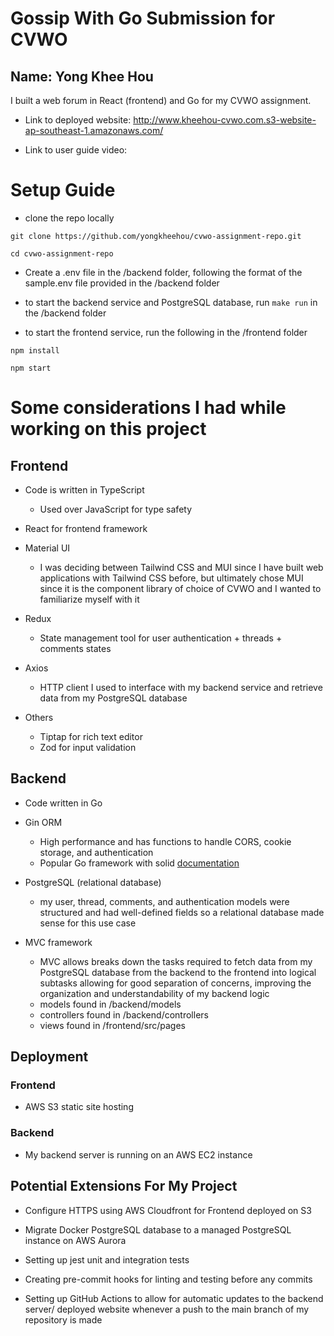 # Gossip With Go Submission for CVWO 

## Name: Yong Khee Hou

I built a web forum in React (frontend) and Go for my CVWO assignment.

- Link to deployed website: http://www.kheehou-cvwo.com.s3-website-ap-southeast-1.amazonaws.com/

- Link to user guide video: 

# Setup Guide
- clone the repo locally

```
git clone https://github.com/yongkheehou/cvwo-assignment-repo.git

cd cvwo-assignment-repo
```
- Create a .env file in the /backend folder, following the format of the sample.env file provided in the /backend folder

- to start the backend service and PostgreSQL database, run `make run` in the /backend folder

- to start the frontend service, run the following in the /frontend folder
```
npm install

npm start
```

# Some considerations I had while working on this project

## Frontend 
- Code is written in TypeScript
  - Used over JavaScript for type safety

- React for frontend framework

- Material UI
  - I was deciding between Tailwind CSS and MUI since I have built web applications with Tailwind CSS before, but ultimately chose MUI since it is the component library of choice of CVWO and I wanted to familiarize myself with it

- Redux
  - State management tool for user authentication + threads + comments states

- Axios
  - HTTP client I used to interface with my backend service and retrieve data from my PostgreSQL database

- Others
  - Tiptap for rich text editor
  - Zod for input validation

## Backend 
- Code written in Go

- Gin ORM
  - High performance and has functions to handle CORS, cookie storage, and authentication
  - Popular Go framework with solid [documentation](https://pkg.go.dev/github.com/gin-gonic/gin)

- PostgreSQL (relational database)
  - my user, thread, comments, and authentication models were structured and had well-defined fields so a relational database made sense for this use case

- MVC framework
  - MVC allows breaks down the tasks required to fetch data from my PostgreSQL database from the backend to the frontend into logical subtasks allowing for good separation of concerns, improving the organization and understandability of my backend logic
  - models found in /backend/models
  - controllers found in /backend/controllers
  - views found in /frontend/src/pages

## Deployment

### Frontend
- AWS S3 static site hosting

### Backend
- My backend server is running on an AWS EC2 instance

## Potential Extensions For My Project
- Configure HTTPS using AWS Cloudfront for Frontend deployed on S3

- Migrate Docker PostgreSQL database to a managed PostgreSQL instance on AWS Aurora

- Setting up jest unit and integration tests 

- Creating pre-commit hooks for linting and testing before any commits

- Setting up GitHub Actions to allow for automatic updates to the backend server/ deployed website whenever a push to the main branch of my repository is made
